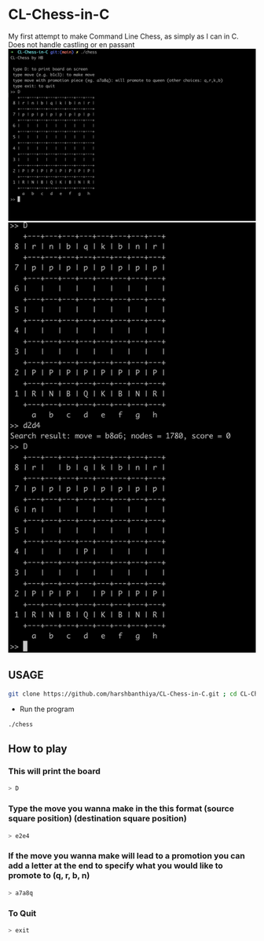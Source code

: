 # CL-Chess-in-C
My first attempt to make Command Line Chess, as simply as I can in C. Does not handle castling or en passant
![alt text](https://github.com/harshbanthiya/CL-Chess-in-C/blob/main/imgs/cl-chess2.png?raw=true)
![alt text](https://github.com/harshbanthiya/CL-Chess-in-C/blob/main/imgs/cl-chess1.png?raw=true)

## USAGE
```sh
git clone https://github.com/harshbanthiya/CL-Chess-in-C.git ; cd CL-Chess-in-C ; gcc CL_Chess.c -o chess 
```
* Run the program 
```sh
./chess 
```
## How to play

### This will print the board 
```sh
> D 
```

### Type the move you wanna make in the this format (source square position) (destination square position)
```sh
> e2e4 
```


### If the move you wanna make will lead to a promotion you can add a letter at the end to specify what you would like to promote to (q, r, b, n)
```sh
> a7a8q
```

### To Quit
```sh
> exit
```
